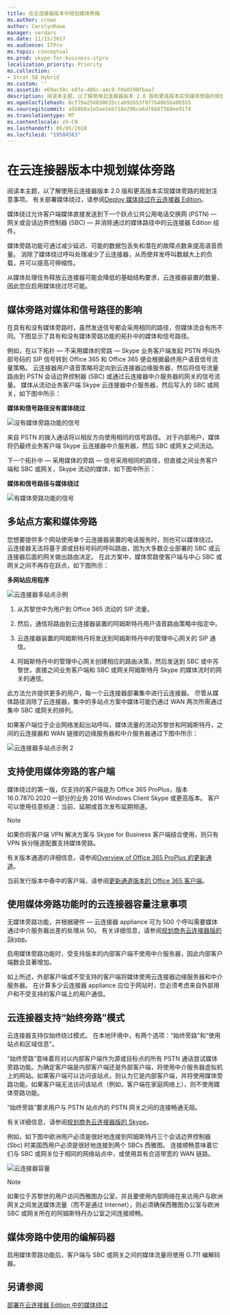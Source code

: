 ```yaml
---
title: 在云连接器版本中规划媒体旁路
ms.author: crowe
author: CarolynRowe
manager: serdars
ms.date: 11/15/2017
ms.audience: ITPro
ms.topic: conceptual
ms.prod: skype-for-business-itpro
localization_priority: Priority
ms.collection:
- Strat_SB_Hybrid
ms.custom: ''
ms.assetid: e69ac58c-e8fe-40bc-a4c8-f0a0190fbaa7
description: 阅读本主题，以了解使用云连接器版本 2.0 版和更高版本实现媒体旁路的规划注意事项。 有关部署媒体绕过，请参阅 Deploy 媒体绕过云连接器版本中。
ms.openlocfilehash: 0cf79a256030635ccab92653f8f7b40b5ba0b555
ms.sourcegitcommit: a5b8b0a1e5ae5eb718e296ca6df6687368ee9174
ms.translationtype: MT
ms.contentlocale: zh-CN
ms.lasthandoff: 06/05/2018
ms.locfileid: "19504563"
---
```

# <a name="plan-for-media-bypass-in-cloud-connector-edition"></a>在云连接器版本中规划媒体旁路
 
阅读本主题，以了解使用云连接器版本 2.0 版和更高版本实现媒体旁路的规划注意事项。 有关部署媒体绕过，请参阅[Deploy 媒体绕过在云连接器 Edition](deploy-media-bypass-in-cloud-connector.md)。
  
媒体绕过允许客户端媒体直接发送到下一个跃点公共公用电话交换网 (PSTN) — 网关或会话边界控制器 (SBC) — 并消除通过的媒体路径中的云连接器 Edition 组件。
  
媒体旁路功能可通过减少延迟、可能的数据包丢失和潜在的故障点数来提高语音质量。 消除了媒体绕过呼叫处理减少了云连接器，从而使并发呼叫数越大上的负载，并可以提高可伸缩性。 
  
 从媒体处理任务释放云连接器可能会降低的基础结构要求，云连接器装置的数量，因此您应启用媒体绕过尽可能。
  
## <a name="how-media-bypass-affects-media-and-signaling-pathways"></a>媒体旁路对媒体和信号路径的影响

在具有和没有媒体旁路时，虽然发送信号都会采用相同的路径，但媒体流会有所不同。下图显示了具有和没有媒体旁路功能的拓扑中的媒体和信号路径。 
  
例如，在以下拓扑 — 不采用媒体的旁路 — Skype 业务客户端发起 PSTN 呼叫外部号码的 SIP 信号转到 Office 365 和 Office 365 便会根据最终用户语音信号流量策略。 云连接器用户语音策略将定向到云连接器边缘服务器，然后将信号流量路由到 PSTN 会话边界控制器 (SBC) 或通过云连接器中介服务器的网关的信号流量。 媒体从流动业务客户端 Skype 云连接器中介服务器，然后写入的 SBC 或网关，如下图中所示：
  
**媒体和信号路径没有媒体绕过**

![没有媒体旁路功能的信号](../../media/5cd7e3bf-2565-4bd9-ad5a-f03e13c01060.png)
  
来自 PSTN 的拨入通话将以相反方向使用相同的信号路径。 对于内部用户，媒体将仍最终业务客户端 Skype 云连接器中介服务器，然后 SBC 或网关之间流动。
  
下一个拓扑中 — 采用媒体的旁路 — 信号采用相同的路径，但直接之间业务客户端和 SBC 或网关，Skype 流动的媒体，如下图中所示：
  
**媒体和信号路径与媒体绕过**

![有媒体旁路功能的信号](../../media/60400c38-4921-4964-89f2-5e53b68fb497.png)
  
## <a name="multi-site-scenario-and-media-bypass"></a>多站点方案和媒体旁路

您想要提供多个网站使用单个云连接器装置的电话服务时，则也可以媒体绕过。 云连接器无法将基于源或目标号码的呼叫路由，因为大多数企业部署的 SBC 或云连接器后面的网关做出路由决定。 在此方案中，媒体旁路使客户端与中心 SBC 或网关之间不再存在跃点，如下图所示：
  
**多网站应用程序**

![云连接器多站点示例](../../media/ace8dc3c-1082-46a2-b8b4-98cbf678620e.png)
  
1. 从苏黎世中为用户到 Office 365 流动的 SIP 流量。
    
2. 然后，通信将路由到云连接器装置的阿姆斯特丹用户语音路由策略中指定中。
    
3. 云连接器装置的阿姆斯特丹将发送到阿姆斯特丹中的管理中心网关的 SIP 通信。
    
4. 阿姆斯特丹中的管理中心网关创建相应的路由决策，然后发送到 SBC 或中苏黎世，直接之间业务客户端和 SBC 或网关阿姆斯特丹 Skype 的媒体流时的网关的通信。
    
 此方法允许提供更多的用户，每一个云连接器部署集中进行云连接器。 尽管从媒体路径消除了云连接器，集中的多站点方案中媒体可能仍通过 WAN 两次所需通过集中 SBC 或网关的排列。
  
如果客户端位于企业网络发起出站呼叫，媒体流量的流动苏黎世和阿姆斯特丹，之间的云连接器和 WAN 链接的边缘服务器和中介服务器通过下图中所示：
  
![云连接器多站点示例 2](../../media/ef95839c-4552-440e-9698-7615707a1b50.png)
  
## <a name="supported-clients-for-media-bypass"></a>支持使用媒体旁路的客户端

媒体绕过的第一版，仅支持的客户端是为 Office 365 ProPlus，版本 16.0.7870.2020 一部分的业务 2016 Windows Client Skype 或更高版本。 客户可以使用任意频道：当前、延期或首次发布延期频道。 
  
> [!NOTE]
> 如果你将客户端 VPN 解决方案与 Skype for Business 客户端结合使用，则只有 VPN 拆分隧道配置支持媒体旁路。 
  
有关版本通道的详细信息，请参阅[Overview of Office 365 ProPlus 的更新通道](https://support.office.com/en-us/article/Overview-of-update-channels-for-Office-365-ProPlus-9ccf0f13-28ff-4975-9bd2-7e4ea2fefef4?ui=en-US&amp;rs=en-US&amp;ad=US)。
  
当前发行版本中舂中的客户端，请参阅[更新通道版本的 Office 365 客户端](https://technet.microsoft.com/en-us/office/mt465751.aspx)。 
  
## <a name="cloud-connector-capacity-considerations-with-media-bypass"></a>使用媒体旁路功能时的云连接器容量注意事项

无媒体旁路功能，并根据硬件 — 云连接器 appliance 可为 500 个呼叫需要媒体通过中介服务器出差的处理从 50。 有关详细信息，请参阅[规划商务云连接器版的 Skype](https://technet.microsoft.com/en-us/library/mt605227.aspx)。 
  
启用媒体旁路功能时，受支持版本的内部客户端不使用中介服务器，因此内部客户端数会显著增加。 
  
如上所述，外部客户端或不受支持的客户端将媒体使用云连接器边缘服务器和中介服务器。 在计算多少云连接器 appliance 应位于网站时，您必须考虑来自外部用户和不受支持的客户端上的用户通信。
  
## <a name="cloud-connector-supports-always-bypass-mode"></a>云连接器支持“始终旁路”模式

云连接器支持仅始终绕过模式。 在本地环境中，有两个选项：“始终旁路”和“使用站点和区域信息”。
  
“始终旁路”意味着将对以内部客户端作为源或目标点的所有 PSTN 通话尝试媒体旁路功能。为确定客户端是内部客户端还是外部客户端，将使用中介服务器虚拟机上的网站。如果客户端可以访问该站点，则认为它是内部客户端，并将使用媒体旁路功能。如果客户端无法访问该站点（例如，客户端在家庭网络上），则不使用媒体旁路功能。 
  
“始终旁路”要求用户与 PSTN 站点内的 PSTN 网关之间的连接畅通无阻。 
  
有关详细信息，请参阅[规划商务云连接器版的 Skype](https://technet.microsoft.com/en-us/library/mt605227.aspx)。 
  
例如，如下图中欧洲用户必须是很好地连接到阿姆斯特丹三个会话边界控制器 (Sbc) 时美国西用户必须是很好地连接到两个 SBCs 西雅图。 连接顺畅意味着它们与 SBC 或网关位于相同的网络站点中，或使用具有合适带宽的 WAN 链路。
  
![云连接器容量](../../media/efb2269b-d44f-474e-aea8-c5158e729cfe.png)
  
> [!NOTE]
> 如果位于苏黎世的用户访问西雅图办公室，并且要使用内部网络在来访用户与欧洲网关之间发送媒体流量（而不是通过 Internet），则必须确保西雅图办公室与欧洲 SBC 或网关所在的阿姆斯特丹办公室之间连接顺畅。 
  
## <a name="codecs-used-in-media-bypass"></a>媒体旁路中使用的编解码器

启用媒体旁路功能后，客户端与 SBC 或网关之间的媒体流量将使用 G.711 编解码器。 
  
## <a name="see-also"></a>另请参阅

[部署在云连接器 Edition 中的媒体绕过](deploy-media-bypass-in-cloud-connector.md)